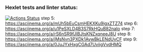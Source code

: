### Hexlet tests and linter status:
[![Actions Status](https://github.com/LucyMiMi/fullstack-javascript-project-44/workflows/hexlet-check/badge.svg)](https://github.com/LucyMiMi/fullstack-javascript-project-44/actions)
step 5: https://asciinema.org/a/mUh5bEuCsmHEKXKu9igxZTZ74
step 6: https://asciinema.org/a/u1PeSXLD4B3S7RkHQuB82naIo
step 7: https://asciinema.org/a/rS6nSR9fJIBJtsKNZxqneeJ8U
step 8: https://asciinema.org/a/jMsNvn3PXDk1AvwBkLENdUvCF
step 9: https://asciinema.org/a/0JuJYxHxgCGAd7UviigVvdHMQ